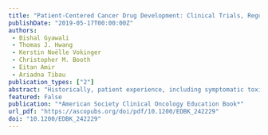 ```yaml
---
title: "Patient-Centered Cancer Drug Development: Clinical Trials, Regulatory Approval, and Value Assessment"
publishDate: "2019-05-17T00:00:00Z"
authors: 
 - Bishal Gyawali
 - Thomas J. Hwang
 - ‬Kerstin Noëlle Vokinger
 - Christopher M. Booth
 - Eitan Amir
 - Ariadna Tibau
publication_types: ["2"]
abstract: "Historically, patient experience, including symptomatic toxicities, physical function, and disease-related symptoms during treatment or their perspectives on clinical trials, has played a secondary role in cancer drug development. Regulatory criteria for drug approval require that drugs are safe and effective, and almost all drug approvals have been based only on efficacy endpoints rather than on quality-of-life (QoL) assessments. In contrast to Europe, information regarding the impact of drugs on patients' QoL is rarely included in oncology drug labeling in the United States. Until recently, patient input and preferences have not been incorporated into the design and conduct of clinical trials. In recent years, a more in-depth understanding of cancer biology, as well as regulatory changes focused on expediting cancer drug development and approval, has allowed earlier access to novel therapeutic agents. Understanding the implications of these expedited programs is important for oncologists and patients, given the rapid expansion of these programs. In this article, we provide an overview of the role of QoL in the regulatory drug-approval process, key issues regarding trial participation from the patient perspective, and the implications of key expedited approval programs that are increasingly being used by regulatory bodies for cancer care."
featured: False
publication: "*American Society Clinical Oncology Education Book*"
url_pdf: "https://ascopubs.org/doi/pdf/10.1200/EDBK_242229"
doi: "10.1200/EDBK_242229"
---
```


